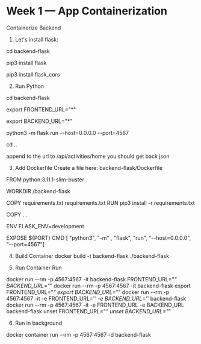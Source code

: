# Week 1 — App Containerization

Containerize Backend

1. Let's install flask:

cd backend-flask

pip3 install flask

pip3 install flask_cors

2. Run Python

cd backend-flask

export FRONTEND_URL="*"

export BACKEND_URL="*"

python3 -m flask run --host=0.0.0.0 --port=4567

cd ..

append to the url to /api/activities/home
you should get back json

3. Add Dockerfile
Create a file here: backend-flask/Dockerfile

FROM python:3.11.1-slim-buster

WORKDIR /backend-flask

COPY requirements.txt requirements.txt
RUN pip3 install -r requirements.txt

COPY . .

ENV FLASK_ENV=development

EXPOSE ${PORT}
CMD [ "python3", "-m" , "flask", "run", "--host=0.0.0.0", "--port=4567"]

4. Build Container
docker build -t  backend-flask ./backend-flask

5. Run Container
Run

docker run --rm -p 4567:4567 -it backend-flask
FRONTEND_URL="*" BACKEND_URL="*" docker run --rm -p 4567:4567 -it backend-flask
export FRONTEND_URL="*"
export BACKEND_URL="*"
docker run --rm -p 4567:4567 -it -e FRONTEND_URL='*' -e BACKEND_URL='*' backend-flask
docker run --rm -p 4567:4567 -it  -e FRONTEND_URL -e BACKEND_URL backend-flask
unset FRONTEND_URL="*"
unset BACKEND_URL="*"

6. Run in background

docker container run --rm -p 4567:4567 -d backend-flask
